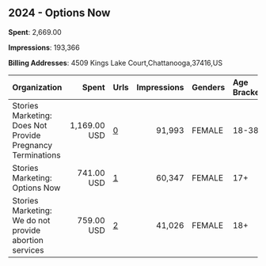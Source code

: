 ## 2024 - Options Now 
**Spent**: 2,669.00

**Impressions**: 193,366

**Billing Addresses**: 4509 Kings Lake Court,Chattanooga,37416,US

|Organization|Spent|Urls|Impressions|Genders|Age Brackets|Country Codes|
|:---|---:|:---|---:|:---|:---|:---|
|Stories Marketing: Does Not Provide Pregnancy Terminations|1,169.00 USD|[0](https://www.snap.com/political-ads/asset/412cb35ddcaf9a36cf183d1a954aad0214c934d253fbb5d95e3bb0a4d0208128?mediaType=mp4)|91,993|FEMALE|18-38|united states|
|Stories Marketing: Options Now|741.00 USD|[1](https://www.snap.com/political-ads/asset/2fd4a5d54f2581041546291ebd95219542a9c7b4d6eae13ac9e926e4fed3d3cf?mediaType=mp4)|60,347|FEMALE|17+|united states|
|Stories Marketing: We do not provide abortion services|759.00 USD|[2](https://www.snap.com/political-ads/asset/6d851eae6cfd7e5b06854d65f6319ff42f1f46d5ae6a8c7b1abf0a82d41f5a00?mediaType=mp4)|41,026|FEMALE|18+|united states|
